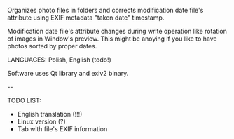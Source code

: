 Organizes photo files in folders and corrects modification date file's attribute using EXIF metadata "taken date" timestamp.

Modification date file's attribute changes during write operation like rotation of images in Window's preview. This might be anoying if you like to have photos sorted by proper dates.

LANGUAGES: Polish, English (todo!)

Software uses Qt library and exiv2 binary.

--

TODO LIST:
* English translation (!!!)
* Linux version (?)
* Tab with file's EXIF information